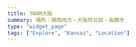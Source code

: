 ```yaml
---
title: YWAM大阪
summary: 場所｜関西地方・大阪府北部・高槻市
type: "widget_page"
tags: ["Explore", "Kansai", "Location"]
---
```

